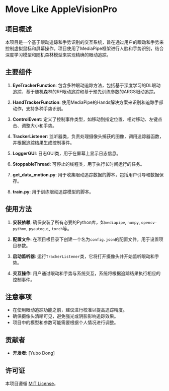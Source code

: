 # Move Like AppleVisionPro

## 项目概述

本项目是一个基于眼动追踪和手势识别的交互系统，旨在通过用户的眼动和手势来控制虚拟鼠标和屏幕操作。项目使用了MediaPipe框架进行人脸和手势识别，结合深度学习模型和随机森林模型来实现精确的眼动追踪。

## 主要组件

1. **EyeTrackerFunction**: 包含多种眼动追踪方法，包括基于深度学习的DL眼动追踪、基于随机森林的RF眼动追踪和基于预先训练参数的ARGS眼动追踪。

2. **HandTrackerFunction**: 使用MediaPipe的Hands解决方案来识别和追踪手部动作，支持多种手势识别。

3. **ControlEvent**: 定义了控制事件类型，如移动到指定位置、相对移动、左键点击、调整大小和手势。

4. **TrackerListener**: 监听器类，负责处理摄像头捕获的图像，调用追踪器函数，并根据追踪结果生成控制事件。

5. **LoggerGUI**: 日志GUI类，用于在屏幕上显示日志信息。

6. **StoppableThread**: 可停止的线程类，用于执行长时间运行的任务。

7. **get_data_motion.py**: 用于收集眼动追踪数据的脚本，包括用户引导和数据保存。

8. **train.py**: 用于训练眼动追踪模型的脚本。

## 使用方法

1. **安装依赖**: 确保安装了所有必要的Python库，如`mediapipe`, `numpy`, `opencv-python`, `pyautogui`, `torch`等。

2. **配置文件**: 在项目根目录下创建一个名为`config.json`的配置文件，用于设置项目参数。

3. **启动监听器**: 运行`TrackerListener`类，它将打开摄像头并开始监听眼动和手势。

4. **交互操作**: 用户通过眼动和手势与系统交互，系统将根据追踪结果执行相应的控制事件。

## 注意事项

- 在使用眼动追踪功能之前，建议进行校准以提高追踪精度。
- 确保摄像头清晰可见，避免强光或阴影影响追踪效果。
- 项目中的模型和参数可能需要根据个人情况进行调整。

## 贡献者

- **开发者**: [Yubo Dong]

## 许可证

本项目遵循 [MIT License](LICENSE)。
